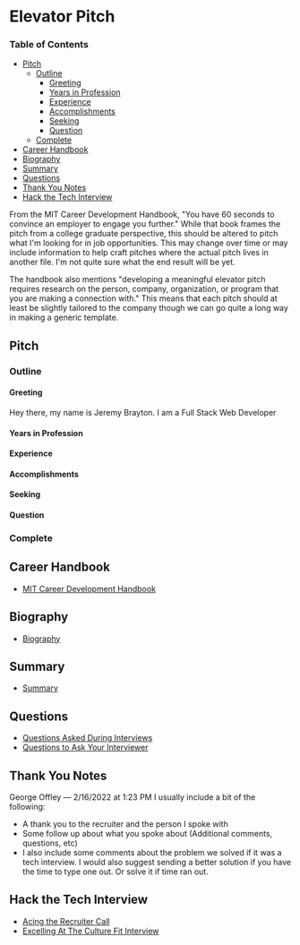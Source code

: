 # Elevator Pitch

### Table of Contents

* [Pitch](#pitch)
  * [Outline](#outline)
    * [Greeting](#greeting)
    * [Years in Profession](#years-in-profession)
    * [Experience](#experience)
    * [Accomplishments](#accomplishments)
    * [Seeking](#seeking)
    * [Question](#question)
  * [Complete](#complete)
* [Career Handbook](#career-handbook)
* [Biography](#biography)
* [Summary](#summary)
* [Questions](#questions)
* [Thank You Notes](#thank-you-notes)
* [Hack the Tech Interview](#hack-the-tech-interview)

From the MIT Career Development Handbook, "You have 60 seconds to convince an employer to engage you further."
While that book frames the pitch from a college graduate perspective, this should be altered to pitch what I'm looking for in job opportunities.
This may change over time or may include information to help craft pitches where the actual pitch lives in another file. I'm not quite sure
what the end result will be yet.

The handbook also mentions "developing a meaningful elevator pitch requires research on the person, company, organization, or program that you are making a connection with." This means that each pitch should at least be slightly tailored to the company though we can go quite a long way in making a generic template.

## Pitch

### Outline

#### Greeting

Hey there, my name is Jeremy Brayton. I am a Full Stack Web Developer

#### Years in Profession

#### Experience

#### Accomplishments

#### Seeking

#### Question

### Complete

## Career Handbook

* [MIT Career Development Handbook](handbook.md)

## Biography

* [Biography](biography.md)

## Summary

* [Summary](summary.md)

## Questions

* [Questions Asked During Interviews](interview-questions.md)
* [Questions to Ask Your Interviewer](interviewer-questions.md)

## Thank You Notes

George Offley — 2/16/2022 at 1:23 PM
I usually include a bit of the following:

* A thank you to the recruiter and the person I spoke with
* Some follow up about what you spoke about (Additional comments, questions, etc)
* I also include some comments about the problem we solved if it was a tech interview. I would also suggest sending a better solution if you have the time to type one out. Or solve it if time ran out.

## Hack the Tech Interview

* [Acing the Recruiter Call](/notes/hack-the-tech-interview.md#acing-the-recruiter-call)
* [Excelling At The Culture Fit Interview](/notes/hack-the-tech-interview.md#excelling-at-the-culture-fit-interview)
